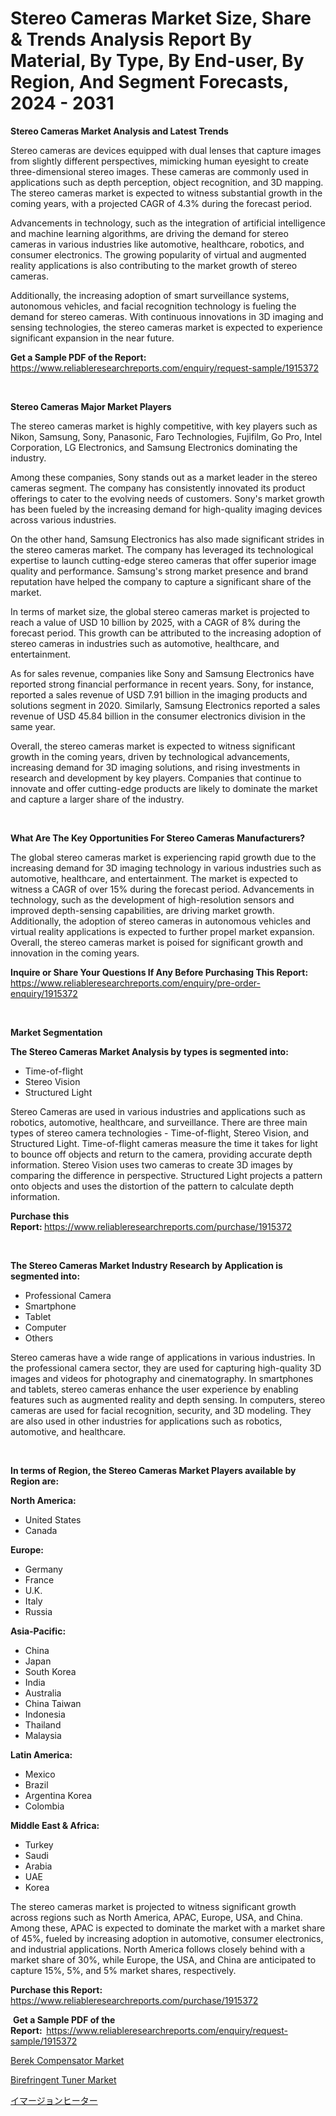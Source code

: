 <p><h1>Stereo Cameras Market Size, Share & Trends Analysis Report By Material, By Type, By End-user, By Region, And Segment Forecasts, 2024 - 2031</h1></p><p><strong>Stereo Cameras Market Analysis and Latest Trends</strong></p>
<p><p>Stereo cameras are devices equipped with dual lenses that capture images from slightly different perspectives, mimicking human eyesight to create three-dimensional stereo images. These cameras are commonly used in applications such as depth perception, object recognition, and 3D mapping. The stereo cameras market is expected to witness substantial growth in the coming years, with a projected CAGR of 4.3% during the forecast period.</p><p>Advancements in technology, such as the integration of artificial intelligence and machine learning algorithms, are driving the demand for stereo cameras in various industries like automotive, healthcare, robotics, and consumer electronics. The growing popularity of virtual and augmented reality applications is also contributing to the market growth of stereo cameras.</p><p>Additionally, the increasing adoption of smart surveillance systems, autonomous vehicles, and facial recognition technology is fueling the demand for stereo cameras. With continuous innovations in 3D imaging and sensing technologies, the stereo cameras market is expected to experience significant expansion in the near future.</p></p>
<p><strong>Get a Sample PDF of the Report:&nbsp;</strong> <a href="https://www.reliableresearchreports.com/enquiry/request-sample/1915372">https://www.reliableresearchreports.com/enquiry/request-sample/1915372</a></p>
<p>&nbsp;</p>
<p><strong>Stereo Cameras Major Market Players</strong></p>
<p><p>The stereo cameras market is highly competitive, with key players such as Nikon, Samsung, Sony, Panasonic, Faro Technologies, Fujifilm, Go Pro, Intel Corporation, LG Electronics, and Samsung Electronics dominating the industry. </p><p>Among these companies, Sony stands out as a market leader in the stereo cameras segment. The company has consistently innovated its product offerings to cater to the evolving needs of customers. Sony's market growth has been fueled by the increasing demand for high-quality imaging devices across various industries.</p><p>On the other hand, Samsung Electronics has also made significant strides in the stereo cameras market. The company has leveraged its technological expertise to launch cutting-edge stereo cameras that offer superior image quality and performance. Samsung's strong market presence and brand reputation have helped the company to capture a significant share of the market.</p><p>In terms of market size, the global stereo cameras market is projected to reach a value of USD 10 billion by 2025, with a CAGR of 8% during the forecast period. This growth can be attributed to the increasing adoption of stereo cameras in industries such as automotive, healthcare, and entertainment.</p><p>As for sales revenue, companies like Sony and Samsung Electronics have reported strong financial performance in recent years. Sony, for instance, reported a sales revenue of USD 7.91 billion in the imaging products and solutions segment in 2020. Similarly, Samsung Electronics reported a sales revenue of USD 45.84 billion in the consumer electronics division in the same year.</p><p>Overall, the stereo cameras market is expected to witness significant growth in the coming years, driven by technological advancements, increasing demand for 3D imaging solutions, and rising investments in research and development by key players. Companies that continue to innovate and offer cutting-edge products are likely to dominate the market and capture a larger share of the industry.</p></p>
<p>&nbsp;</p>
<p><strong>What Are The Key Opportunities For Stereo Cameras Manufacturers?</strong></p>
<p><p>The global stereo cameras market is experiencing rapid growth due to the increasing demand for 3D imaging technology in various industries such as automotive, healthcare, and entertainment. The market is expected to witness a CAGR of over 15% during the forecast period. Advancements in technology, such as the development of high-resolution sensors and improved depth-sensing capabilities, are driving market growth. Additionally, the adoption of stereo cameras in autonomous vehicles and virtual reality applications is expected to further propel market expansion. Overall, the stereo cameras market is poised for significant growth and innovation in the coming years.</p></p>
<p><strong>Inquire or Share Your Questions If Any Before Purchasing This Report:</strong> <a href="https://www.reliableresearchreports.com/enquiry/pre-order-enquiry/1915372">https://www.reliableresearchreports.com/enquiry/pre-order-enquiry/1915372</a></p>
<p>&nbsp;</p>
<p><strong>Market Segmentation</strong></p>
<p><strong>The Stereo Cameras Market Analysis by types is segmented into:</strong></p>
<p><ul><li>Time-of-flight</li><li>Stereo Vision</li><li>Structured Light</li></ul></p>
<p><p>Stereo Cameras are used in various industries and applications such as robotics, automotive, healthcare, and surveillance. There are three main types of stereo camera technologies - Time-of-flight, Stereo Vision, and Structured Light. Time-of-flight cameras measure the time it takes for light to bounce off objects and return to the camera, providing accurate depth information. Stereo Vision uses two cameras to create 3D images by comparing the difference in perspective. Structured Light projects a pattern onto objects and uses the distortion of the pattern to calculate depth information.</p></p>
<p><strong>Purchase this Report:&nbsp;</strong><a href="https://www.reliableresearchreports.com/purchase/1915372">https://www.reliableresearchreports.com/purchase/1915372</a></p>
<p>&nbsp;</p>
<p><strong>The Stereo Cameras Market Industry Research by Application is segmented into:</strong></p>
<p><ul><li>Professional Camera</li><li>Smartphone</li><li>Tablet</li><li>Computer</li><li>Others</li></ul></p>
<p><p>Stereo cameras have a wide range of applications in various industries. In the professional camera sector, they are used for capturing high-quality 3D images and videos for photography and cinematography. In smartphones and tablets, stereo cameras enhance the user experience by enabling features such as augmented reality and depth sensing. In computers, stereo cameras are used for facial recognition, security, and 3D modeling. They are also used in other industries for applications such as robotics, automotive, and healthcare.</p></p>
<p>&nbsp;</p>
<p><strong>In terms of Region, the Stereo Cameras Market Players available by Region are:</strong></p>
<p>
    <p> <strong> North America: </strong>
        <ul>
            <li>United States</li>
            <li>Canada</li>
        </ul>
        </p> 
    <p> <strong> Europe: </strong>
        <ul>
            <li>Germany</li>
            <li>France</li>
            <li>U.K.</li>
            <li>Italy</li>
            <li>Russia</li>
        </ul>
        </p> 
    <p> <strong> Asia-Pacific: </strong>
        <ul>
            <li>China</li>
            <li>Japan</li>
            <li>South Korea</li>
            <li>India</li>
            <li>Australia</li>
            <li>China Taiwan</li>
            <li>Indonesia</li>
            <li>Thailand</li>
            <li>Malaysia</li>
        </ul>
        </p> 
    <p> <strong> Latin America: </strong>
        <ul>
            <li>Mexico</li>
            <li>Brazil</li>
            <li>Argentina Korea</li>
            <li>Colombia</li>
        </ul>
        </p> 
    <p> <strong> Middle East & Africa: </strong>
        <ul>
            <li>Turkey</li>
            <li>Saudi</li>
            <li>Arabia</li>
            <li>UAE</li>
            <li>Korea</li>
        </ul>
    </p>
    </p>
<p><p>The stereo cameras market is projected to witness significant growth across regions such as North America, APAC, Europe, USA, and China. Among these, APAC is expected to dominate the market with a market share of 45%, fueled by increasing adoption in automotive, consumer electronics, and industrial applications. North America follows closely behind with a market share of 30%, while Europe, the USA, and China are anticipated to capture 15%, 5%, and 5% market shares, respectively.</p></p>
<p><strong>Purchase this Report: </strong><a href="https://www.reliableresearchreports.com/purchase/1915372">https://www.reliableresearchreports.com/purchase/1915372</a></p>
<p>&nbsp;<strong>Get a Sample PDF of the Report:&nbsp;&nbsp;</strong><a href="https://www.reliableresearchreports.com/enquiry/request-sample/1915372">https://www.reliableresearchreports.com/enquiry/request-sample/1915372</a></p>
<p><strong></strong></p>
<p><p><a href="https://github.com/santosh758595/Market-Research-Report-List-3/blob/main/berek-compensator-market.md">Berek Compensator Market</a></p><p><a href="https://github.com/elizabethdagraca/Market-Research-Report-List-2/blob/main/birefringent-tuner-market.md">Birefringent Tuner Market</a></p><p><a href="https://github.com/SarahFahey88/Market-Research-Report-List-1/blob/main/442702810642.md">イマージョンヒーター</a></p></p>